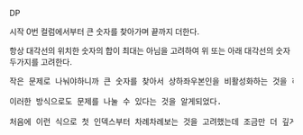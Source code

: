 DP

시작 0번 컬럼에서부터 큰 숫자를 찾아가며 끝까지 더한다.

항상 대각선의 위치한 숫자의 합이 최대는 아님을 고려하여 위 또는 아래 대각선의 숫자 두가지를 고려한다.

<pre>
작은 문제로 나눠야하니까 큰 숫자를 찾아서 상하좌우본인을 비활성화하는 것을 하나의 문제로 두고 큰 숫자가 더이상 존재하지 않는 방식으로 했는데, 뭔가 안 맞았다.

이러한 방식으로도 문제를 나눌 수 있다는 것을 알게되었다.

처음에 이런 식으로 첫 인덱스부터 차례차례보는 것을 고려했는데 조금만 더 깊게 생각했다면 나도 풀 수 있었지 않을까..?
</pre>